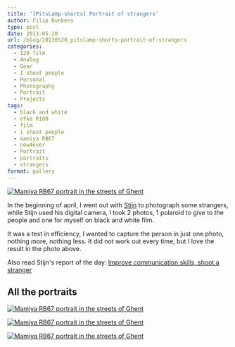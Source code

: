 ```yaml
---
title: '[PitsLamp-shorts] Portrait of strangers'
author: Filip Bunkens
type: post
date: 2013-05-20
url: /blog/20130520_pitslamp-shorts-portrait-of-strangers
categories:
  - 120 film
  - Analog
  - Gear
  - I shoot people
  - Personal
  - Photography
  - Portrait
  - Projects
tags:
  - black and white
  - efke R100
  - film
  - i shoot people
  - mamiya RB67
  - now4ever
  - Portrait
  - portraits
  - strangers
format: gallery
---
```

[![Mamiya RB67 portrait in the streets of Ghent][1]](/images/blogposts/mamiya_film72-3.jpg)

In the beginning of april, I went out with <a href="http://www.nowforever.be" title="Huwelijk and event photography Stijn Vandenbussche" rel="friend met">Stijn</a> to photograph some strangers, while Stijn used his digital camera, I took 2 photos, 1 polaroid to give to the people and one for myself on black and white film.

It was a test in efficiency, I wanted to capture the person in just one photo, nothing more, nothing less. It did not work out every time, but I love the result in the photo above.

Also read Stijn's report of the day: <a href="http://nowforever.be/improve-communication-skills-shoot-a-stranger/" title="Nowforever Photography: Improve communication skills, shoot a stranger" rel="friend met">Improve communication skills, shoot a stranger</a>

## All the portraits

[![Mamiya RB67 portrait in the streets of Ghent][2]](/images/blogposts/mamiya_film72-4.jpg)

[![Mamiya RB67 portrait in the streets of Ghent][3]](/images/blogposts/mamiya_film72-2.jpg)

[![Mamiya RB67 portrait in the streets of Ghent][4]](/images/blogposts/mamiya_film72-1.jpg)

 [1]: /images/blogposts/mamiya_film72-3.jpg
 [2]: /images/blogposts/mamiya_film72-4.jpg
 [3]: /images/blogposts/mamiya_film72-2.jpg
 [4]: /images/blogposts/mamiya_film72-1.jpg